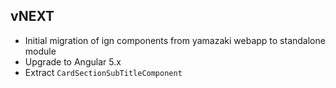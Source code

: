 ## vNEXT
* Initial migration of ign components from yamazaki webapp to standalone module
* Upgrade to Angular 5.x
* Extract `CardSectionSubTitleComponent`
